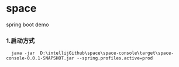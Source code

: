 # space
spring boot demo

### 1.启动方式
```
  java -jar  D:\intellijGithub\space\space-console\target\space-console-0.0.1-SNAPSHOT.jar --spring.profiles.active=prod

```

